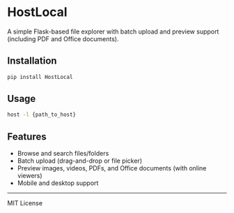 # HostLocal

A simple Flask-based file explorer with batch upload and preview support (including PDF and Office documents).

## Installation

```sh
pip install HostLocal
```

## Usage

```sh
host -l {path_to_host}
```

## Features
- Browse and search files/folders
- Batch upload (drag-and-drop or file picker)
- Preview images, videos, PDFs, and Office documents (with online viewers)
- Mobile and desktop support

---
MIT License
